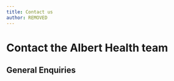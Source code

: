 ```yaml
---
title: Contact us
author: REMOVED
---
```


# Contact the Albert Health team


## General Enquiries



